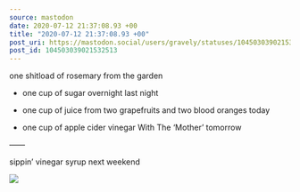 ```yaml
---
source: mastodon
date: 2020-07-12 21:37:08.93 +00
title: "2020-07-12 21:37:08.93 +00"
post_uri: https://mastodon.social/users/gravely/statuses/104503039021532513
post_id: 104503039021532513
---
```

one shitload of rosemary from the garden

+ one cup of sugar overnight last night

+ one cup of juice from two grapefruits and two blood oranges today

+ one cup of apple cider vinegar With The ‘Mother’ tomorrow

——

sippin’ vinegar syrup next weekend


![](/images/104503038899885538.jpg)

